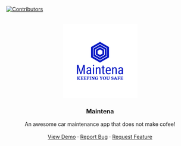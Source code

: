 [![Contributors](https://img.shields.io/github/contributors/basilis0606/MainTena)](https://github.com/basilis0606/MainTena/graphs/contributors)

<!-- PROJECT LOGO -->
<br />
<div align="center">
  <a href="https://github.com/basilis0606/MainTena/">
    <img src="brand/png/logo-no-background.png" alt="Logo" width="200" height="200">
  </a>

  <h3 align="center">Maintena</h3>

  <p align="center">
    An awesome car maintenance app that does not make cofee!
    <br />
<!--     <a href="https://github.com/othneildrew/Best-README-Template"><strong>Explore the docs »</strong></a>
    <br /> -->
    <br />
    <a href="https://github.com/basilis0606/MainTena/">View Demo</a>
    ·
    <a href="https://github.com/basilis0606/MainTena//issues">Report Bug</a>
    ·
    <a href="https://github.com/basilis0606/MainTena//issues">Request Feature</a>
  </p>
</div>
